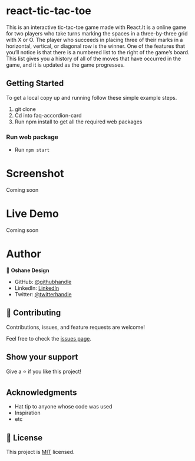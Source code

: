 # react-tic-tac-toe

This is an interactive tic-tac-toe game made with React.It is a online game for two players who take turns marking the spaces in a three-by-three grid with X or O. The player who succeeds in placing three of their marks in a horizontal, vertical, or diagonal row is the winner. One of the features that you’ll notice is that there is a numbered list to the right of the game’s board. This list gives you a history of all of the moves that have occurred in the game, and it is updated as the game progresses.


## Getting Started

To get a local copy up and running follow these simple example steps.

1. git clone 
2. Cd into faq-accordion-card
3. Run npm install to get all the required web packages 

### Run web package

- Run `npm start`


# Screenshot

 Coming soon

 # Live Demo 

 Coming soon

# Author

👤 **Oshane Design**
- GitHub: [@githubhandle](https://github.com/oshanedesign) 
- LinkedIn: [LinkedIn](https://www.linkedin.com/in/ocreary/)
- Twitter: [@twitterhandle](https://twitter.com/oshanedesign)

## 🤝 Contributing

Contributions, issues, and feature requests are welcome!

Feel free to check the [issues page](../../issues/).

## Show your support

Give a ⭐️ if you like this project!

## Acknowledgments

- Hat tip to anyone whose code was used
- Inspiration
- etc

## 📝 License

This project is [MIT](https://github.com/oshanedesign/test-MIT-license/blob/main/LICENSE) licensed.
